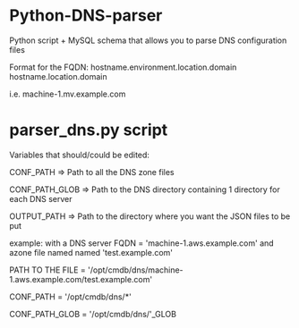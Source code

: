 # Python-DNS-parser
Python script + MySQL schema that allows you to parse DNS configuration files


Format for the FQDN:
hostname.environment.location.domain
hostname.location.domain

i.e.
machine-1.mv.example.com


# parser_dns.py script
Variables that should/could be edited:

CONF_PATH       => Path to all the DNS zone files

CONF_PATH_GLOB  => Path to the DNS directory containing 1 directory for each DNS server

OUTPUT_PATH     => Path to the directory where you want the JSON files to be put


example:
with a DNS server FQDN = 'machine-1.aws.example.com' and azone file named named 'test.example.com'

PATH TO THE FILE = '/opt/cmdb/dns/machine-1.aws.example.com/test.example.com'

CONF_PATH = '/opt/cmdb/dns/*'

CONF_PATH_GLOB = '/opt/cmdb/dns/'_GLOB
